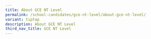 ```yaml
---
title: About GCE NT Level
permalink: /school-candidates/gce-nt-level/about-gce-nt-level/
variant: tiptap
description: About GCE NT Level
third_nav_title: GCE NT Level
---
```

